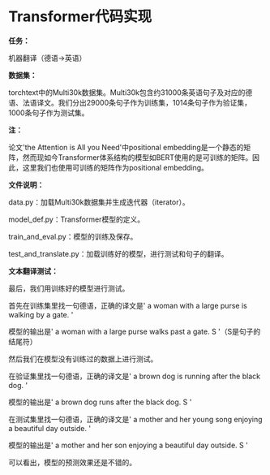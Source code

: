 # Transformer代码实现

**任务：**

机器翻译（德语->英语）

**数据集：**

torchtext中的Multi30k数据集。Multi30k包含约31000条英语句子及对应的德语、法语译文。我们分出29000条句子作为训练集，1014条句子作为验证集，1000条句子作为测试集。

**注：**

论文'the Attention is All you Need'中positional embedding是一个静态的矩阵，然而现如今Transformer体系结构的模型如BERT使用的是可训练的矩阵。因此，这里我们也使用可训练的矩阵作为positional embedding。

**文件说明：**

data.py：加载Multi30k数据集并生成迭代器（iterator）。

model_def.py：Transformer模型的定义。

train_and_eval.py：模型的训练及保存。

test_and_translate.py：加载训练好的模型，进行测试和句子的翻译。

**文本翻译测试：**

最后，我们用训练好的模型进行测试。

首先在训练集里找一句德语，正确的译文是' a woman with a large purse is walking by a gate. '

模型的输出是' a woman with a large purse walks past a gate. S '（S是句子的结尾符）

然后我们在模型没有训练过的数据上进行测试。

在验证集里找一句德语，正确的译文是' a brown dog is running after the black dog. '

模型的输出是' a brown dog runs after the black dog. S '

在测试集里找一句德语，正确的译文是' a mother and her young song enjoying a beautiful day outside. '

模型的输出是' a mother and her son enjoying a beautiful day outside. S '

可以看出，模型的预测效果还是不错的。